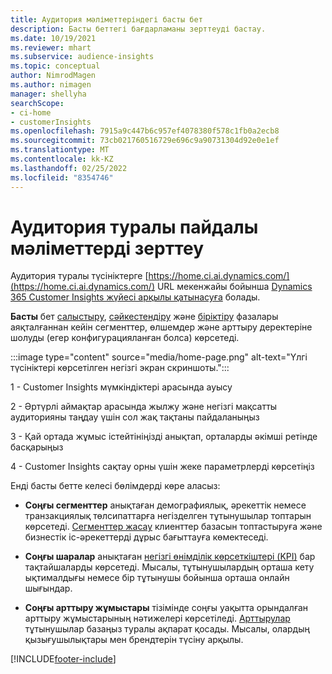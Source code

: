 ```yaml
---
title: Аудитория мәліметтеріндегі басты бет
description: Басты беттегі бағдарламаны зерттеуді бастау.
ms.date: 10/19/2021
ms.reviewer: mhart
ms.subservice: audience-insights
ms.topic: conceptual
author: NimrodMagen
ms.author: nimagen
manager: shellyha
searchScope:
- ci-home
- customerInsights
ms.openlocfilehash: 7915a9c447b6c957ef4078380f578c1fb0a2ecb8
ms.sourcegitcommit: 73cb021760516729e696c9a90731304d92e0e1ef
ms.translationtype: MT
ms.contentlocale: kk-KZ
ms.lasthandoff: 02/25/2022
ms.locfileid: "8354746"
---
```

# <a name="explore-audience-insights"></a>Аудитория туралы пайдалы мәліметтерді зерттеу

Аудитория туралы түсініктерге [https://home.ci.ai.dynamics.com/](https://home.ci.ai.dynamics.com/) URL мекенжайы бойынша [Dynamics 365 Customer Insights жүйесі арқылы қатынасуға](https://home.ci.ai.dynamics.com/) болады.

**Басты** бет [салыстыру](map-entities.md), [сәйкестендіру](match-entities.md) және [біріктіру](merge-entities.md) фазалары аяқталғаннан кейін сегменттер, өлшемдер және арттыру деректеріне шолуды (егер конфигурацияланған болса) көрсетеді.

:::image type="content" source="media/home-page.png" alt-text="Үлгі түсініктері көрсетілген негізгі экран скриншоты.":::

1 - Customer Insights мүмкіндіктері арасында ауысу 

2 - Әртүрлі аймақтар арасында жылжу және негізгі мақсатты аудиторияны таңдау үшін сол жақ тақтаны пайдаланыңыз

3 - Қай ортада жұмыс істейтініңізді анықтап, орталарды әкімші ретінде басқарыңыз

4 - Customer Insights сақтау орны үшін жеке параметрлерді көрсетіңіз

Енді басты бетте келесі бөлімдерді көре аласыз:

- **Соңғы сегменттер** анықтаған демографиялық, әрекеттік немесе транзакциялық төлсипаттарға негізделген тұтынушылар топтарын көрсетеді. [Сегменттер жасау](segments.md) клиенттер базасын топтастыруға және бизнестік іс-әрекеттерді дұрыс бағыттауға көмектеседі.

- **Соңғы шаралар** анықтаған [негізгі өнімділік көрсеткіштері (KPI)](measures.md) бар тақтайшаларды көрсетеді. Мысалы, тұтынушылардың орташа кету ықтималдығы немесе бір тұтынушы бойынша орташа онлайн шығындар.

- **Соңғы арттыру жұмыстары** тізімінде соңғы уақытта орындалған арттыру жұмыстарының нәтижелері көрсетіледі. [Арттырулар](enrichment-hub.md) тұтынушылар базаңыз туралы ақпарат қосады. Мысалы, олардың қызығушылықтары мен брендтерін түсіну арқылы.


[!INCLUDE[footer-include](../includes/footer-banner.md)]
